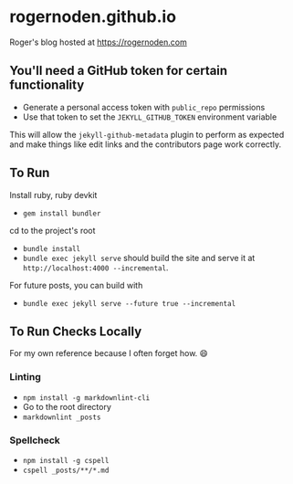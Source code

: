 # rogernoden.github.io

Roger's blog hosted at <https://rogernoden.com>

## You'll need a GitHub token for certain functionality

* Generate a personal access token with `public_repo` permissions
* Use that token to set the `JEKYLL_GITHUB_TOKEN` environment variable

This will allow the `jekyll-github-metadata` plugin to perform as expected and
make things like edit links and the contributors page work correctly.

## To Run

Install ruby, ruby devkit

* `gem install bundler`

cd to the project's root

* `bundle install`
* `bundle exec jekyll serve` should build the site and serve it at
`http://localhost:4000 --incremental`.

For future posts, you can build with

* `bundle exec jekyll serve --future true --incremental`
 
## To Run Checks Locally

For my own reference because I often forget how. :smile:

### Linting

* `npm install -g markdownlint-cli`
* Go to the root directory
* `markdownlint _posts`

### Spellcheck

* `npm install -g cspell`
* `cspell _posts/**/*.md`
